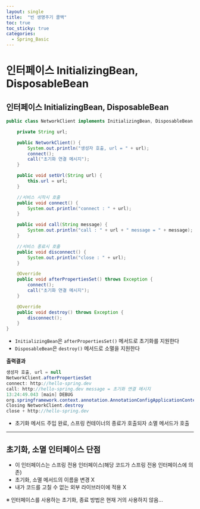 ```yaml
---
layout: single
title:  "빈 생명주기 콜백"
toc: true
toc_sticky: true
categories:
  - Spring_Basic
---
```


#  인터페이스 InitializingBean, DisposableBean



## 인터페이스 InitializingBean, DisposableBean



```java
public class NetworkClient implements InitializingBean, DisposableBean {

    private String url;

    public NetworkClient() {
        System.out.println("생성자 호출, url = " + url);
        connect();
        call("초기화 연결 메시지");
    }

    public void setUrl(String url) {
        this.url = url;
    }

    //서비스 시작시 호출
    public void connect() {
        System.out.println("connect : " + url);
    }

    public void call(String message) {
        System.out.println("call : " + url + " message = " + message);
    }

    //서비스 종료시 호출
    public void disconnect() {
        System.out.println("close : " + url);
    }

    @Override
    public void afterPropertiesSet() throws Exception {
        connect();
        call("초기화 연결 메시지");
    }

    @Override
    public void destroy() throws Exception {
        disconnect();
    }
}   
```

- `InitializingBean`은 `afterPropertiesSet()` 메서드로 초기화를 지원한다
- `DisposableBean`은 `destroy()` 메서드로 소멸을 지원한다



**출력결과**

```java
생성자 호출, url = null
NetworkClient.afterPropertiesSet
connect: http://hello-spring.dev
call: http://hello-spring.dev message = 초기화 연결 메시지
13:24:49.043 [main] DEBUG 
org.springframework.context.annotation.AnnotationConfigApplicationContext - 
Closing NetworkClient.destroy
close + http://hello-spring.dev
```

- 초기화 메서드 주입 완료, 스프링 컨테이너의 종료가 호출되자 소멸 메서드가 호출



---

## 초기화, 소멸 인터페이스 단점



- 이 인터페이스는 스프링 전용 인터페이스(해당 코드가 스프링 전용 인터페이스에 의존)
- 초기화, 소멸 메서드의 이름을 변경 X
- 내가 코드를 고칠 수 없는 외부 라이브러이에 적용 X



※ 인터페이스를 사용하는 초기화, 종료 방법은 현재 거의 사용하지 않음...
